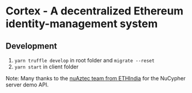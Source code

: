 # Cortex - A decentralized Ethereum identity-management system

## Development

1. `yarn truffle develop` in root folder and `migrate --reset`
2. `yarn start` in client folder

Note: Many thanks to the [nuAztec team from ETHIndia](https://github.com/mankenavenkatesh/Selective-ZKP) for the NuCypher server demo API.